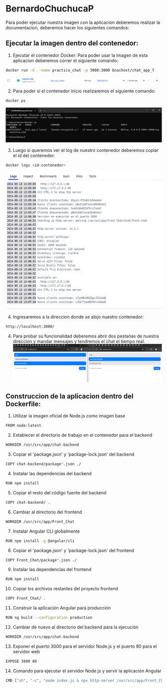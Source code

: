 # BernardoChuchucaP
Para poder ejecutar nuestra imagen con la aplicacion deberemos realizar la documentacion, deberemos hacer los siguientes comandos:

## Ejecutar la imagen dentro del contenedor:

1. Ejecutar el contenedor Docker: Para poder usar la imagen de esta aplicacion deberemos correr el siguiente comando:
```bash
docker run -d --name practica_chat -p 3000:3000 bnachoxt/chat_app_f
```
![Imagen de prueba](imagenes/container.png)

2. Para poder si el contenedor inicio realizaremos el siguiente comando:
```bash
docker ps
```
![Imagen de prueba](imagenes/docker_ps.png)

3. Luego si queremos ver el log de nuestro contenedor deberemos copiar el id del contenedor:
```bash
docker logs <id-contenedor>
```
![Imagen de prueba](imagenes/logs.png)

4. Ingresaremos a la direccion donde se alojo nuestro contenedor:
```bash
http://localhost:3000/
```
4. Para probar su funcionalidad deberemos abrir dos pestañas de nuestra direccion y mandar mensajes y tendremos el chat el tiempo real.
![Imagen de prueba](imagenes/fun.png)

## Construccion de la aplicacion dentro del Dockerfile:

1. Utilizar la imagen oficial de Node.js como imagen base
```bash
FROM node:latest
```
2. Establecer el directorio de trabajo en el contenedor para el backend
```bash
WORKDIR /usr/src/app/chat-backend
```
3. Copiar el 'package.json' y 'package-lock.json' del backend
```bash
COPY chat-backend/package*.json ./
```
4. Instalar las dependencias del backend
```bash
RUN npm install
```
5. Copiar el resto del código fuente del backend
```bash
COPY chat-backend/ .
```
6. Cambiar al directorio del frontend
```bash
WORKDIR /usr/src/app/Front_Chat
```
7. Instalar Angular CLI globalmente
```bash
RUN npm install -g @angular/cli
```
8. Copiar el 'package.json' y 'package-lock.json' del frontend
```bash
COPY Front_Chat/package*.json ./
```
9. Instalar las dependencias del frontend
```bash
RUN npm install
```
10. Copiar los archivos restantes del proyecto frontend
```bash
COPY Front_Chat/ .
```
11. Construir la aplicación Angular para producción
```bash
RUN ng build --configuration production
```
12. Cambiar de nuevo al directorio del backend para la ejecución
```bash
WORKDIR /usr/src/app/chat-backend
```
13. Exponer el puerto 3000 para el servidor Node.js y el puerto 80 para el servidor web
```bash
EXPOSE 3000 80
```
14. Comando para ejecutar el servidor Node.js y servir la aplicación Angular
```bash
CMD ["sh", "-c", "node index.js & npx http-server /usr/src/app/Front_Chat/dist/front-chat -p 80"]
```
